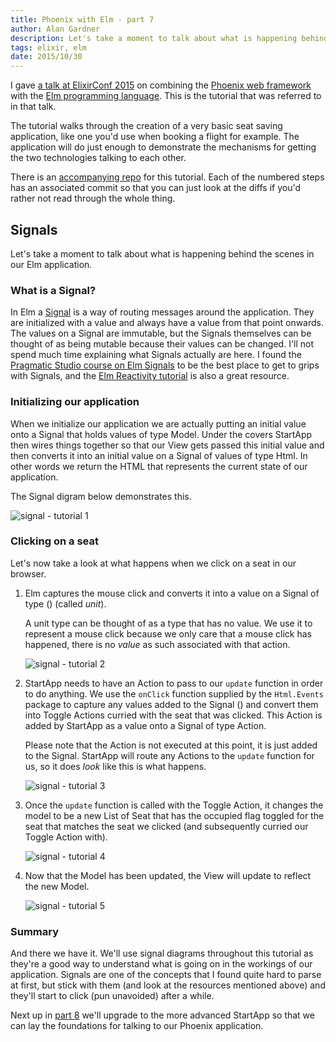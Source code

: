 ```yaml
---
title: Phoenix with Elm - part 7
author: Alan Gardner
description: Let's take a moment to talk about what is happening behind the scenes in our Elm application.
tags: elixir, elm
date: 2015/10/30
---
```


<section class="callout">
  <p>I gave <a href="http://confreaks.tv/videos/elixirconf2015-phoenix-with-elm">a talk at ElixirConf 2015</a> on combining the <a href="http://www.phoenixframework.org/">Phoenix web framework</a> with the <a href="http://elm-lang.org">Elm programming language</a>. This is the tutorial that was referred to in that talk.</p>

  <p>The tutorial walks through the creation of a very basic seat saving application, like one you'd use when booking a flight for example. The application will do just enough to demonstrate the mechanisms for getting the two technologies talking to each other.</p>

  <p>There is an <a href="https://github.com/CultivateHQ/seat_saver-017">accompanying repo</a> for this tutorial. Each of the numbered steps has an associated commit so that you can just look at the diffs if you'd rather not read through the whole thing.</p>
</section>


## Signals

Let's take a moment to talk about what is happening behind the scenes in our Elm application.

### What is a Signal?

In Elm a [Signal](http://elm-lang.org/guide/reactivity#signals) is a way of routing messages around the application. They are initialized with a value and always have a value from that point onwards. The values on a Signal are immutable, but the Signals themselves can be thought of as being mutable because their values can be changed. I'll not spend much time explaining what Signals actually are here. I found the [Pragmatic Studio course on Elm Signals](https://pragmaticstudio.com/elm-signals) to be the best place to get to grips with Signals, and the [Elm Reactivity tutorial](http://elm-lang.org/guide/reactivity) is also a great resource.

### Initializing our application

When we initialize our application we are actually putting an initial value onto a Signal that holds values of type Model. Under the covers StartApp then wires things together so that our View gets passed this initial value and then converts it into an initial value on a Signal of values of type Html. In other words we return the HTML that represents the current state of our application.

The Signal digram below demonstrates this.

![signal - tutorial 1](/images/phoenix-elm/signals_1.png)

### Clicking on a seat

Let's now take a look at what happens when we click on a seat in our browser.

1. Elm captures the mouse click and converts it into a value on a Signal of type () (called _unit_).

    <div class="callout">
      A unit type can be thought of as a type that has no value. We use it to represent a mouse click because we only care that a mouse click has happened, there is no <em>value</em> as such associated with that action.
    </div>

    ![signal - tutorial 2](/images/phoenix-elm/signals_2.png)

2. StartApp needs to have an Action to pass to our `update` function in order to do anything. We use the `onClick` function supplied by the `Html.Events` package to capture any values added to the Signal () and convert them into Toggle Actions curried with the seat that was clicked. This Action is added by StartApp as a value onto a Signal of type Action.

    <div class="callout">
      Please note that the Action is not executed at this point, it is just added to the Signal. StartApp will route any Actions to the <code>update</code> function for us, so it does <em>look</em> like this is what happens.
    </div>

    ![signal - tutorial 3](/images/phoenix-elm/signals_3.png)

3. Once the `update` function is called with the Toggle Action, it changes the model to be a new List of Seat that has the occupied flag toggled for the seat that matches the seat we clicked (and subsequently curried our Toggle Action with).

    ![signal - tutorial 4](/images/phoenix-elm/signals_4.png)

4. Now that the Model has been updated, the View will update to reflect the new Model.

    ![signal - tutorial 5](/images/phoenix-elm/signals_5.png)


### Summary

And there we have it. We'll use signal diagrams throughout this tutorial as they're a good way to understand what is going on in the workings of our application. Signals are one of the concepts that I found quite hard to parse at first, but stick with them (and look at the resources mentioned above) and they'll start to click (pun unavoided) after a while.

Next up in [part 8](/posts/phoenix-elm-8) we'll upgrade to the more advanced StartApp so that we can lay the foundations for talking to our Phoenix application.
